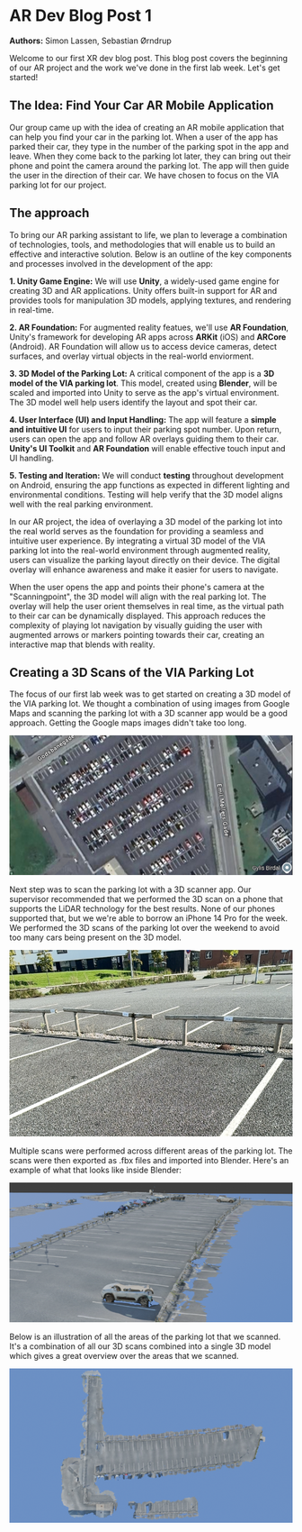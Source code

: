 # AR Dev Blog Post 1
**Authors:** Simon Lassen, Sebastian Ørndrup

Welcome to our first XR dev blog post. This blog post covers the beginning of our AR project and the work we've done in the first lab week. Let's get started!

## The Idea: Find Your Car AR Mobile Application
Our group came up with the idea of creating an AR mobile application that can help you find your car in the parking lot.
When a user of the app has parked their car, they type in the number of the parking spot in the app and leave.
When they come back to the parking lot later, they can bring out their phone and point the camera around the parking lot.
The app will then guide the user in the direction of their car.
We have chosen to focus on the VIA parking lot for our project.

## The approach
To bring our AR parking assistant to life, we plan to leverage a combination of technologies, tools, and methodologies that will enable us to build an effective and interactive solution. Below is an outline of the key components and processes involved in the development of the app:

**1. Unity Game Engine:**
We will use **Unity**, a widely-used game engine for creating 3D and AR applications. Unity offers built-in support for AR and provides tools for manipulation 3D models, applying textures, and rendering in real-time.

**2. AR Foundation:**
For augmented reality featues, we'll use **AR Foundation**, Unity's framework for developing AR apps across **ARKit** (iOS) and **ARCore** (Android). AR Foundation will allow us to access device cameras, detect surfaces, and overlay virtual objects in the real-world enviorment.

**3. 3D Model of the Parking Lot:**
A critical component of the app is a **3D model of the VIA parking lot**. This model, created using **Blender**, will be scaled and imported into Unity to serve as the app's virtual environment. The 3D model well help users identify the layout and spot their car.

**4. User Interface (UI) and Input Handling:**
The app will feature a **simple and intuitive UI** for users to input their parking spot number. Upon return, users can open the app and follow AR overlays guiding them to their car. **Unity's UI Toolkit** and **AR Foundation** will enable effective touch input and UI handling.

**5. Testing and Iteration:**
We will conduct **testing** throughout development on Android, ensuring the app functions as expected in different lighting and environmental conditions. Testing will help verify that the 3D model aligns well with the real parking environment.

In our AR project, the idea of overlaying a 3D model of the parking lot into the real world serves as the foundation for providing a seamless and intuitive user experience. By integrating a virtual 3D model of the VIA parking lot into the real-world environment through augmented reality, users can visualize the parking layout directly on their device. The digital overlay will enhance awareness and make it easier for users to navigate.


When the user opens the app and points their phone's camera at the "Scanningpoint", the 3D model will align with the real parking lot. The overlay will help the user orient themselves in real time, as the virtual path to their car can be dynamically displayed. This approach reduces the complexity of playing lot navigation by visually guiding the user with augmented arrows or markers pointing towards their car, creating an interactive map that blends with reality.

## Creating a 3D Scans of the VIA Parking Lot
The focus of our first lab week was to get started on creating a 3D model of the VIA parking lot.
We thought a combination of using images from Google Maps and scanning the parking lot with a 3D scanner app would be a good approach.
Getting the Google maps images didn't take too long.

![The VIA parking lot as seen from Google maps.](media/via-parking-lot-google-maps.png)

Next step was to scan the parking lot with a 3D scanner app.
Our supervisor recommended that we performed the 3D scan on a phone that supports the LiDAR technology for the best results.
None of our phones supported that, but we we're able to borrow an iPhone 14 Pro for the week.
We performed the 3D scans of the parking lot over the weekend to avoid too many cars being present on the 3D model.

![The VIA parking lot in real life](media/via-parking-lot-irl.png)

Multiple scans were performed across different areas of the parking lot. The scans were then exported as .fbx files and imported into Blender. Here's an example of what that looks like inside Blender:

![Close-up of the VIA parking lot 3D scans](media/via-parking-lot-3d-scans-close-up.png)

Below is an illustration of all the areas of the parking lot that we scanned.
It's a combination of all our 3D scans combined into a single 3D model which gives a great overview over the areas that we scanned.

![Combined overview of the VIA parking lot 3D scans](media/via-parking-lot-3d-scans-overview.png)


